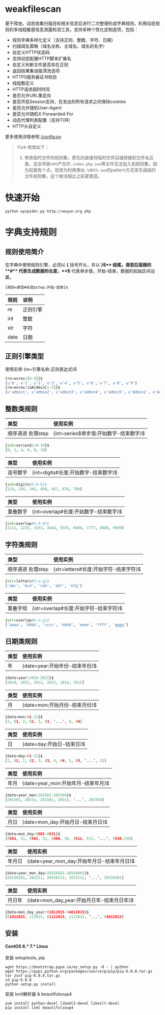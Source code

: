 # weakfilescan
基于爬虫，动态收集扫描目标相关信息后进行二次整理形成字典规则，利用动态规则的多线程敏感信息泄露检测工具，支持多种个性化定制选项，包括：
* 规则字典多样化定义（支持正则、整数、字符、日期）
* 扫描域名策略（域名全称、主域名、域名的名字）
* 自定义HTTP状态码
* 支持动态配置HTTP脚本扩展名
* 自定义判断文件是否存在正则
* 返回结果集误报清洗选项
* HTTPS服务器证书校验
* 线程数定义
* HTTP请求超时时间
* 是否允许URL重定向
* 是否开启Session支持，在发出的所有请求之间保持cookies
* 是否允许随机User-Agent
* 是否允许随机X-Forwarded-For
* 动态代理列表配置（支持TOR）
* HTTP头自定义

更多使用详情参照 [/config.py](https://github.com/ring04h/weakfilescan/blob/master/config.py)

>Fork 修改如下：
>1. 修改临时文件的规则集，原先的直接将临时文件后缀拼接到文件名后面，这会导致vim产生的`.index.php.swo`等文件无法加入到规则集，因为前面有个点。现改为利用类似`.%ORI%.swo`的pattern方式来生成临时文件规则集，这个做法相比之前更普适。

# 快速开始
``` shell
python wyspider.py http://wuyun.org php
```

# 字典支持规则
## 规则使用简介
在字典中使用规则引擎，必须以 **{** 括号开头，并以 **}$** 结尾，类型后面跟的 **#** 代表生成数据的长度，**$** 代表单步值，开始-结束，数据的起始区间设置。
```
{规则=类型#长度$step:开始-结束}$
```
| 规则      |    说明 |
| :-------- |:--------|
| re   | 正则引擎 |
| int  | 整数 |
| str  | 字符 |
| date | 日期 |

正则引擎类型
------------
使用实例
{re=引擎名称:正则表达式}$
``` python
{re=exrex:[0-9]}$
[u'0', u'1', u'2', u'3', u'4', u'5', u'6', u'7', u'8', u'9']
{re=exrex:[aA]dmin[1-5]}$
[u'admin1', u'admin2', u'admin3', u'admin4', u'admin5', u'Admin1', u'Admin2', u'Admin3', u'Admin4', u'Admin5']
```

整数类规则
------------
| 类型      | 使用实例 |
| :-------- |:--------|
| 顺序递进 处理step | {int=series$单步值:开始数字-结束数字}$ |
``` python
{int=series$2:0-10}$
[0, 2, 4, 6, 8, 10]
```

| 类型      | 使用实例 |
| :-------- |:--------|
| 连号数字 | {int=digits#长度:开始数字-结束数字}$ |
``` python
{int=digits#3:0-9}$
[123, 234, 345, 456, 567, 678, 789]
```

| 类型      | 使用实例 |
| :-------- |:--------|
| 重叠数字 | {int=overlap#长度:开始数字-结束数字}$ |
``` python
{int=overlap#4:0-9}$ 
[1111, 2222, 3333, 4444, 5555, 6666, 7777, 8888, 9999]
```

字符类规则
------------
| 类型      | 使用实例 |
| :-------- |:--------|
| 顺序递进 处理step | {str=letters#长度:开始字符-结束字符}$ |
``` python
{str=letters#3:a-g}$
['abc', 'bcd', 'cde', 'def', 'efg']
```

| 类型      | 使用实例 |
| :-------- |:--------|
| 重叠字母 | {str=overlap#长度:开始字符-结束字符}$ |
``` python
{str=overlap#4:a-g}$
['aaaa', 'bbbb', 'cccc', 'dddd', 'eeee', 'ffff', 'gggg']
```

日期类规则
------------
| 类型      | 使用实例 |
| :-------- |:--------|
| 年 | {date=year:开始年份-结束年份}$ |
``` python
{date=year:2010-2015}$
[2010, 2011, 2012, 2013, 2014, 2015]
```

| 类型      | 使用实例 |
| :-------- |:--------|
| 月 | {date=mon:开始月份-结束月份}$ |
``` python
{date=mon:01-12}$
[1, 01, 2, 02, 3, 03, ‘...’, 9, 09]
```

| 类型      | 使用实例 |
| :-------- |:--------|
| 日 | {date=day:开始日-结束日}$ |
``` python
{date=day:01-31}$
[1, 01, 2, 02, 3, 03, 4, 04, 5, 05, ‘...’, 31]
```

| 类型      | 使用实例 |
| :-------- |:--------|
| 年月 | {date=year_mon:开始年月-结束年月}$ |
``` python
{date=year_mon:201501-201504}$
[201501, 20151, 201502, 20152, ‘...’, 201504]
```

| 类型      | 使用实例 |
| :-------- |:--------|
| 月日 | {date=mon_day:开始月日-结束月日}$ |
``` python
{date=mon_day:0501-0531}$
[0501, 51, 0502, 52, 0506, 56, 0511, 511, ‘...’, 0530,530]
```

| 类型      | 使用实例 |
| :-------- |:--------|
| 年月日 | {date=year_mon_day:开始年月日-结束年月日}$ |
``` python
{date=year_mon_day:20150101-20150401}$
[20150101, 201511, 20150112, 2015112, ‘...’, 20150401]
```

| 类型      | 使用实例 |
| :-------- |:--------|
| 月日年 | {date=mon_day_year:开始月日年-结束月日年}$ |
``` python
{date=mon_day_year:01012015-04012015}$
[01012015, 112015, 01122015, 1122015, ‘...’, 04012015]
```

## 安装
#### CentOS 6.* 7.* Linux
安装 setuptools, pip
``` shell
wget https://bootstrap.pypa.io/ez_setup.py -O - | python
wget https://pypi.python.org/packages/source/p/pip/pip-6.0.8.tar.gz
tar zvxf pip-6.0.8.tar.gz
cd pip-6.0.8
python setup.py install
```
安装 lxml解析器 & beautifulsoup4
``` shell
yum install python-devel libxml2-devel libxslt-devel
pip install lxml beautifulsoup4
```